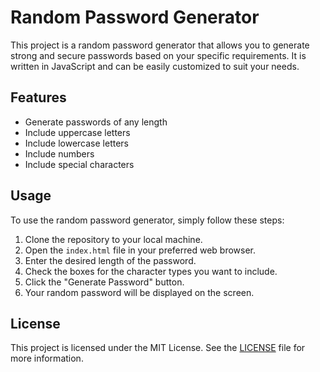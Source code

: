 # Random Password Generator

This project is a random password generator that allows you to generate strong and secure passwords based on your specific requirements. It is written in JavaScript and can be easily customized to suit your needs.

## Features

- Generate passwords of any length
- Include uppercase letters
- Include lowercase letters
- Include numbers
- Include special characters

## Usage

To use the random password generator, simply follow these steps:

1. Clone the repository to your local machine.
2. Open the `index.html` file in your preferred web browser.
3. Enter the desired length of the password.
4. Check the boxes for the character types you want to include.
5. Click the "Generate Password" button.
6. Your random password will be displayed on the screen.


## License

This project is licensed under the MIT License. See the [LICENSE](LICENSE) file for more information.
